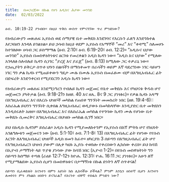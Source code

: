 ```yaml
---
title:  በመጋረጃው በኩል የሆነ አዲስና ሕያው መንገድ
date:  02/03/2022
---
```


`ዕብ. 10:19-22 ያንብቡ። በዚህ ጥቅስ ውስጥ የምናገኘው ጥሪ ምንድነው?`

የዕብራውያን መጽሐፍ ኢየሱስ ወደ ሰማያዊ ቤተ መቅደስ እንደገባና የእርሱን ፈለግ እንድንከተል እየጋበዘን እንዳለ ይገልፃል። ይህ ኃሳብ ከዚህ ቀደም ኢየሱስ የአማኞች “መሪ” እና “ቀዳሚ” ስለመሆኑ ከተገለፀው ሀሳብ ጋር ይስማማል (ዕብ. 2:10፤ ዕብ. 6:19-20፤ ዕብ. 12:2)። “አዲሱና ህያው መንገድ” ኢየሱስ በመስዋዕትነቱና ዕርገቱ የመረቀልን አዲስ ኪዳን ነው። “አዲስ እና ህያው” የሚለው አገላለፅ ስለብሉይ ኪዳን ሲነገር “ያረጀ እና ያፈጀ” (ዕብ. 8:13) ከሚለው ጋር ተቃራኒ ነው። የኃጢያትን ይቅርታ ሰጥቶ ህጉን በልባችን በማስቀመጥ በራሳችን ወይም እኛ ባደረግነው ነገር ሳይሆን ነገር ግን ቃል ኪዳኑ የሚጠይቀውን ግዴታ ሙሉ በሙሉ ኢየሱስ በመፈፀሙ ብቻ በእግዚአብሔር ፊት በድፍረት እንድንቀርብ የሚያደርገን አዲሱ ኪዳን ነው።

የዕብራውያን መፅሐፍ እንደሚነግረን የብሉይ ኪዳን መጀመር የቤተ መቅደሱ እና የካህናቱ ቅዱስ ሆኖ መጀመርን ያካትታል (ዕብ. 9:18-21ን ከዘፀ. 40 እና ዘሌ. 8ና 9 ጋር ያነፃፅሩ)። የቃል ኪዳኑ አላማ በእግዚአብሔር እና በእርሱ ህዝቦች መካከል የጠበቀ ግንኙነት መመስረት ነበር (ዘፀ. 19:4-6):: እስራኤል ይህንን ግንኙነት ሲቀበል እግዚአብሔር ወዲያውኑ በመካከላቸው እንዲያድር ቤተ መቅደስን እንዲሰሩለት አዘዘ። በእግዚአብሔር እና በእስራኤል መካከል የተገባው ኪዳን ሙሉ የሆነው ቤተ መቅደሱ ሲመረቅና እግዚአብሔር በህዝቡ መካከል ሲገኝ ነበር።

ይህ በአዲሱ ኪዳንም ይሰራል። አዲሱ ኪዳን የሚያመለክተንም የኢየሱስ በእኛ ምትክ ሆኖ የክህነት አገልግሎቱን መጀመሩን ነው (ዕብ. 5:1-10፤ ዕብ. 7:1-8፤ 13) በእግዚአብሔር ፊት የሆነው የየሱስ እርገት ለእግዚአብሔር ህዝቦች አዲስ ዘመን ከፈተ። ዘካርያስ 3 ሰይጣን በእግዚአብሔር ፊት ሆኖ የእግዚአብሔርን ህዝብ ያውም በሊቀ ካህኑ ኢያሱ ተወክሎ የቀረበውን ሊከሰው ቀረበ። ይህ ከሳሽ በኢዮብ ታማኝነት ላይ ጥያቄ ያነሳው ያው ከሳሽ ነበር (ኢዮብ 1-2)። በየሱስ መስዋዕትነት ግን ሰይጣን ከሰማይ ተጣለ (ራዕይ 12:7-12ን ከዮሐ. 12:31፤ ዮሐ. 16:11 ጋር ያነፃፅሩ)። አሁን ለኛ የሚያማልደው ኢየሱስ ሲሆን በመስዋዕቱና በታማኝነቱ በኩል ድነትን ለኛ ሰጥቶናል!

`ሰይጣን ቢፈቀድለት እናንተን በምን አይነት ክስ ሊከሳችሁ ይችላል? ምንም እንኳን ሀሰተኛ ቢሆን እናንተን ለመኮነን ምን ያክልስ ሀሰትን ይናገራል? የእናንተ ብቸኛ ተስፋስ ምንድን ነው?`